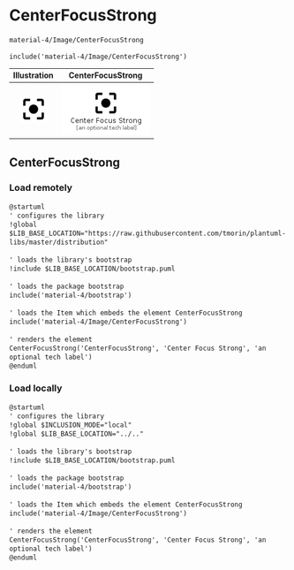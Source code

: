 # CenterFocusStrong


```text
material-4/Image/CenterFocusStrong
```

```text
include('material-4/Image/CenterFocusStrong')
```



| Illustration | CenterFocusStrong |
| :---: | :---: |
| ![illustration for Illustration](../../material-4/Image/CenterFocusStrong.png) | ![illustration for CenterFocusStrong](../../material-4/Image/CenterFocusStrong.Local.png) |




## CenterFocusStrong

### Load remotely
```plantuml
@startuml
' configures the library
!global $LIB_BASE_LOCATION="https://raw.githubusercontent.com/tmorin/plantuml-libs/master/distribution"

' loads the library's bootstrap
!include $LIB_BASE_LOCATION/bootstrap.puml

' loads the package bootstrap
include('material-4/bootstrap')

' loads the Item which embeds the element CenterFocusStrong
include('material-4/Image/CenterFocusStrong')

' renders the element
CenterFocusStrong('CenterFocusStrong', 'Center Focus Strong', 'an optional tech label')
@enduml
```

### Load locally
```plantuml
@startuml
' configures the library
!global $INCLUSION_MODE="local"
!global $LIB_BASE_LOCATION="../.."

' loads the library's bootstrap
!include $LIB_BASE_LOCATION/bootstrap.puml

' loads the package bootstrap
include('material-4/bootstrap')

' loads the Item which embeds the element CenterFocusStrong
include('material-4/Image/CenterFocusStrong')

' renders the element
CenterFocusStrong('CenterFocusStrong', 'Center Focus Strong', 'an optional tech label')
@enduml
```

